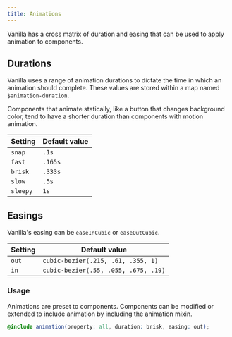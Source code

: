 ```yaml
---
title: Animations
---
```


Vanilla has a cross matrix of duration and easing that can be used to apply 
animation to components.

## Durations

Vanilla uses a range of animation durations to dictate the time in which an
animation should complete. These values are stored within a map named
`$animation-duration`.

Components that animate statically, like a button that changes background 
color, tend to have a shorter duration than components with motion 
animation.

Setting  | Default value
 ------------- | -------------
`snap`   | `.1s`
`fast`   | `.165s`
`brisk`   | `.333s`
`slow`   | `.5s`
`sleepy`   | `1s`

## Easings

Vanilla's easing can be `easeInCubic` or `easeOutCubic`.

Setting  | Default value
 ------------- | -------------
`out`   | `cubic-bezier(.215, .61, .355, 1)`
`in`   | `cubic-bezier(.55, .055, .675, .19)`

### Usage

Animations are preset to components. Components can be modified or extended to
include animation by including the animation mixin.

```scss
@include animation(property: all, duration: brisk, easing: out);
```
